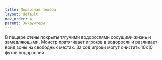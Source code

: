 ```yaml
---
title: Подводная пещера
layout: default
nav_order: 4
parent: Энкаунтеры
---
```


В пещере стены покрыты тягучими водорослями сосущими жизнь и замедляющими. Монстр притягивает игроков в водоросли и разливает войд зоны на свободных местах. За ход игроки могут очистить 10х10 футов водорослей
